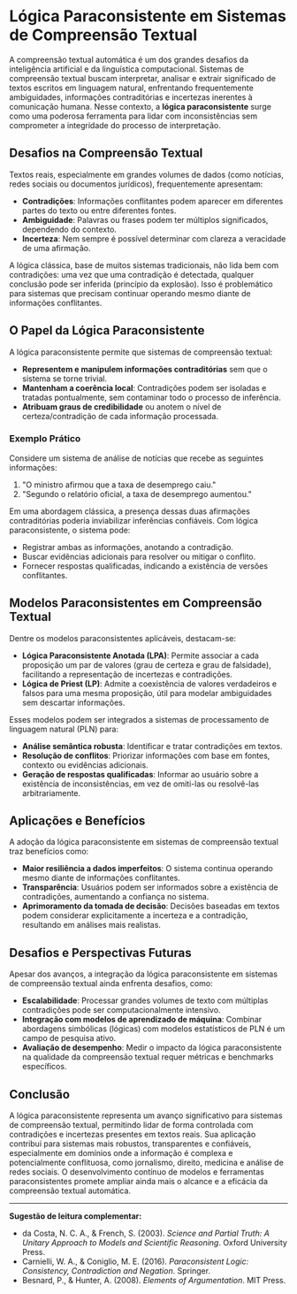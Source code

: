 # Lógica Paraconsistente em Sistemas de Compreensão Textual

A compreensão textual automática é um dos grandes desafios da inteligência artificial e da linguística computacional. Sistemas de compreensão textual buscam interpretar, analisar e extrair significado de textos escritos em linguagem natural, enfrentando frequentemente ambiguidades, informações contraditórias e incertezas inerentes à comunicação humana. Nesse contexto, a **lógica paraconsistente** surge como uma poderosa ferramenta para lidar com inconsistências sem comprometer a integridade do processo de interpretação.

## Desafios na Compreensão Textual

Textos reais, especialmente em grandes volumes de dados (como notícias, redes sociais ou documentos jurídicos), frequentemente apresentam:

- **Contradições**: Informações conflitantes podem aparecer em diferentes partes do texto ou entre diferentes fontes.
- **Ambiguidade**: Palavras ou frases podem ter múltiplos significados, dependendo do contexto.
- **Incerteza**: Nem sempre é possível determinar com clareza a veracidade de uma afirmação.

A lógica clássica, base de muitos sistemas tradicionais, não lida bem com contradições: uma vez que uma contradição é detectada, qualquer conclusão pode ser inferida (princípio da explosão). Isso é problemático para sistemas que precisam continuar operando mesmo diante de informações conflitantes.

## O Papel da Lógica Paraconsistente

A lógica paraconsistente permite que sistemas de compreensão textual:

- **Representem e manipulem informações contraditórias** sem que o sistema se torne trivial.
- **Mantenham a coerência local**: Contradições podem ser isoladas e tratadas pontualmente, sem contaminar todo o processo de inferência.
- **Atribuam graus de credibilidade** ou anotem o nível de certeza/contradição de cada informação processada.

### Exemplo Prático

Considere um sistema de análise de notícias que recebe as seguintes informações:

1. "O ministro afirmou que a taxa de desemprego caiu."
2. "Segundo o relatório oficial, a taxa de desemprego aumentou."

Em uma abordagem clássica, a presença dessas duas afirmações contraditórias poderia inviabilizar inferências confiáveis. Com lógica paraconsistente, o sistema pode:

- Registrar ambas as informações, anotando a contradição.
- Buscar evidências adicionais para resolver ou mitigar o conflito.
- Fornecer respostas qualificadas, indicando a existência de versões conflitantes.

## Modelos Paraconsistentes em Compreensão Textual

Dentre os modelos paraconsistentes aplicáveis, destacam-se:

- **Lógica Paraconsistente Anotada (LPA)**: Permite associar a cada proposição um par de valores (grau de certeza e grau de falsidade), facilitando a representação de incertezas e contradições.
- **Lógica de Priest (LP)**: Admite a coexistência de valores verdadeiros e falsos para uma mesma proposição, útil para modelar ambiguidades sem descartar informações.

Esses modelos podem ser integrados a sistemas de processamento de linguagem natural (PLN) para:

- **Análise semântica robusta**: Identificar e tratar contradições em textos.
- **Resolução de conflitos**: Priorizar informações com base em fontes, contexto ou evidências adicionais.
- **Geração de respostas qualificadas**: Informar ao usuário sobre a existência de inconsistências, em vez de omiti-las ou resolvê-las arbitrariamente.

## Aplicações e Benefícios

A adoção da lógica paraconsistente em sistemas de compreensão textual traz benefícios como:

- **Maior resiliência a dados imperfeitos**: O sistema continua operando mesmo diante de informações conflitantes.
- **Transparência**: Usuários podem ser informados sobre a existência de contradições, aumentando a confiança no sistema.
- **Aprimoramento da tomada de decisão**: Decisões baseadas em textos podem considerar explicitamente a incerteza e a contradição, resultando em análises mais realistas.

## Desafios e Perspectivas Futuras

Apesar dos avanços, a integração da lógica paraconsistente em sistemas de compreensão textual ainda enfrenta desafios, como:

- **Escalabilidade**: Processar grandes volumes de texto com múltiplas contradições pode ser computacionalmente intensivo.
- **Integração com modelos de aprendizado de máquina**: Combinar abordagens simbólicas (lógicas) com modelos estatísticos de PLN é um campo de pesquisa ativo.
- **Avaliação de desempenho**: Medir o impacto da lógica paraconsistente na qualidade da compreensão textual requer métricas e benchmarks específicos.

## Conclusão

A lógica paraconsistente representa um avanço significativo para sistemas de compreensão textual, permitindo lidar de forma controlada com contradições e incertezas presentes em textos reais. Sua aplicação contribui para sistemas mais robustos, transparentes e confiáveis, especialmente em domínios onde a informação é complexa e potencialmente conflituosa, como jornalismo, direito, medicina e análise de redes sociais. O desenvolvimento contínuo de modelos e ferramentas paraconsistentes promete ampliar ainda mais o alcance e a eficácia da compreensão textual automática.

___

**Sugestão de leitura complementar:**  
- da Costa, N. C. A., & French, S. (2003). *Science and Partial Truth: A Unitary Approach to Models and Scientific Reasoning*. Oxford University Press.  
- Carnielli, W. A., & Coniglio, M. E. (2016). *Paraconsistent Logic: Consistency, Contradiction and Negation*. Springer.  
- Besnard, P., & Hunter, A. (2008). *Elements of Argumentation*. MIT Press.